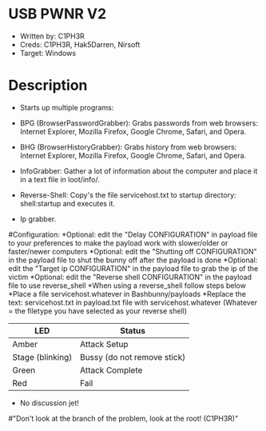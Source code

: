 # USB PWNR V2

* Written by: C1PH3R
* Creds: C1PH3R, Hak5Darren, Nirsoft
* Target: Windows

# Description

* Starts up multiple programs: 

* BPG (BrowserPasswordGrabber): Grabs passwords from web browsers: Internet Explorer, Mozilla Firefox, Google Chrome, Safari, and Opera. 
* BHG (BrowserHistoryGrabber): Grabs history from web browsers: Internet Explorer, Mozilla Firefox, Google Chrome, Safari, and Opera. 
* InfoGrabber: Gather a lot of information about the computer and place it in a text file in loot/info/.
* Reverse-Shell: Copy's the file servicehost.txt to startup directory: shell:startup and executes it.
* Ip grabber.

#Configuration:
*Optional: edit the "Delay CONFIGURATION" in payload file to your preferences to make the payload work with slower/older or faster/newer computers
*Optional: edit the "Shutting off CONFIGURATION" in the payload file to shut the bunny off after the payload is done
*Optional: edit the "Target ip CONFIGURATION" in the payload file to grab the ip of the victim
*Optional: edit the "Reverse shell CONFIGURATION" in the payload file to use reverse_shell
*When using a reverse_shell follow steps below
*Place a file servicehost.whatever in Bashbunny/payloads
*Replace the text: servicehost.txt in payload.txt file with servicehost.whatever (Whatever = the filetype you have selected as your reverse shell)



| LED                | Status                                       |
| ------------------ | -------------------------------------------- |
| Amber              | Attack Setup                                 |
| Stage (blinking)   | Bussy (do not remove stick)                  |
| Green              | Attack Complete                              |
| Red                | Fail                                         |

* No discussion jet!

#"Don't look at the branch of the problem, look at the root! (C1PH3R)"
